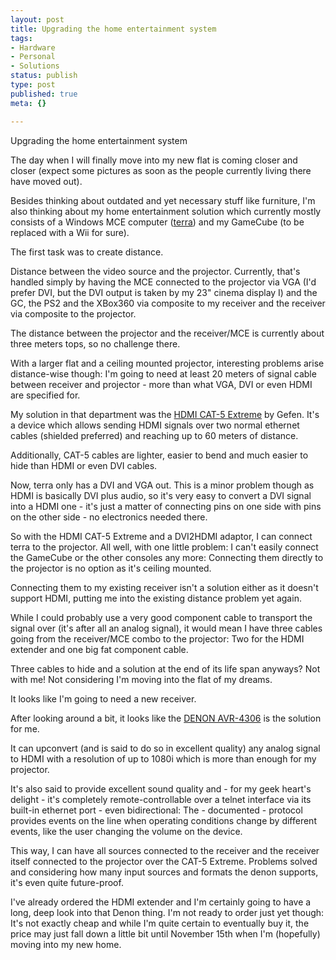 ```yaml
---
layout: post
title: Upgrading the home entertainment system
tags:
- Hardware
- Personal
- Solutions
status: publish
type: post
published: true
meta: {}

---
```

Upgrading the home entertainment system

<p>The day when I will finally move into my new flat is coming closer and closer (expect some pictures as soon as the people currently living there have moved out).</p>
<p>Besides thinking about outdated and yet necessary stuff like furniture, I'm also thinking about my home entertainment solution which currently mostly consists of a Windows MCE computer (<a href="/archives/294-Computers-under-my-command-3-terra.html">terra</a>) and my GameCube (to be replaced with a Wii for sure).</p>
<p>The first task was to create distance.</p>
<p>Distance between the video source and the projector. Currently, that's handled simply by having the MCE connected to the projector via VGA (I'd prefer DVI, but the DVI output is taken by my 23" cinema display I) and the GC, the PS2 and the XBox360 via composite to my receiver and the receiver via composite to the projector.</p>
<p>The distance between the projector and the receiver/MCE is currently about three meters tops, so no challenge there.</p>
<p>With a larger flat and a ceiling mounted projector, interesting problems arise distance-wise though: I'm going to need at least 20 meters of signal cable between receiver and projector - more than what VGA, DVI or even HDMI are specified for.</p>
<p>My solution in that department was the <a href="http://www.gefen.com/kvm/product.jsp?prod_id=3872">HDMI CAT-5 Extreme</a> by Gefen. It's a device which allows sending HDMI signals over two normal ethernet cables (shielded preferred) and reaching up to 60 meters of distance.</p>
<p>Additionally, CAT-5 cables are lighter, easier to bend and much easier to hide than HDMI or even DVI cables.</p>
<p>Now, terra only has a DVI and VGA out. This is a minor problem though as HDMI is basically DVI plus audio, so it's very easy to convert a DVI signal into a HDMI one - it's just a matter of connecting pins on one side with pins on the other side - no electronics needed there.</p>
<p>So with the HDMI CAT-5 Extreme and a DVI2HDMI adaptor, I can connect terra to the projector. All well, with one little problem: I can't easily connect the GameCube or the other consoles any more: Connecting them directly to the projector is no option as it's ceiling mounted.</p>
<p>Connecting them to my existing receiver isn't a solution either as it doesn't support HDMI, putting me into the existing distance problem yet again.</p>
<p>While I could probably use a very good component cable to transport the signal over (it's after all an analog signal), it would mean I have three cables going from the receiver/MCE combo to the projector: Two for the HDMI extender and one big fat component cable.</p>
<p>Three cables to hide and a solution at the end of its life span anyways? Not with me! Not considering I'm moving into the flat of my dreams.</p>
<p>It looks like I'm going to need a new receiver.</p>
<p>After looking around a bit, it looks like the <a href="http://usa.denon.com/ProductDetails/2243.asp">DENON  	 AVR-4306</a> is the solution for me.</p>
<p>It can upconvert (and is said to do so in excellent quality) any analog signal to HDMI with a resolution of up to 1080i which is more than enough for my projector.</p>
<p>It's also said to provide excellent sound quality and - for my geek heart's delight - it's completely remote-controllable over a telnet interface via its built-in ethernet port - even bidirectional: The - documented - protocol provides events on the line when operating conditions change by different events, like the user changing the volume on the device.</p>
<p>This way, I can have all sources connected to the receiver and the receiver itself connected to the projector over the CAT-5 Extreme. Problems solved and considering how many input sources and formats the denon supports, it's even quite future-proof.</p>
<p>I've already ordered the HDMI extender and I'm certainly going to have a long, deep look into that Denon thing. I'm not ready to order just yet though: It's not exactly cheap and while I'm quite certain to eventually buy it, the price may just fall down a little bit until November 15th when I'm (hopefully) moving into my new home.</p>
